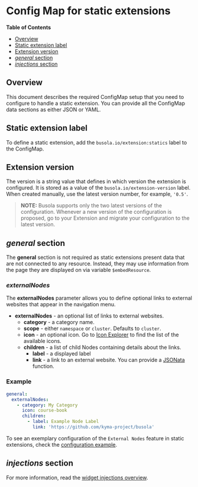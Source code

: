 # Config Map for static extensions

**Table of Contents**

- [Overview](#overview)
- [Static extension label](#static-extension-label)
- [Extension version](#extension-version)
- [_general_ section](#general-section)
- [_injections_ section](#injections-section)

## Overview

This document describes the required ConfigMap setup that you need to configure to handle a static extension.
You can provide all the ConfigMap data sections as either JSON or YAML.

## Static extension label

To define a static extension, add the `busola.io/extension:statics` label to the ConfigMap.

## Extension version

The version is a string value that defines in which version the extension is configured. It is stored as a value of the `busola.io/extension-version` label. When created manually, use the latest version number, for example, `'0.5'`.

> **NOTE:** Busola supports only the two latest versions of the configuration. Whenever a new version of the configuration is proposed, go to your Extension and migrate your configuration to the latest version.

## _general_ section

The **general** section is not required as static extensions present data that are not connected to any resource. Instead, they may use information from the page they are displayed on via variable `$embedResource`.

### _externalNodes_

The **externalNodes** parameter allows you to define optional links to external websites that appear in the navigation menu.

- **externalNodes** - an optional list of links to external websites.
  - **category** - a category name.
  - **scope** - either `namespace` or `cluster`. Defaults to `cluster`.
  - **icon** - an optional icon. Go to [Icon Explorer](https://sdk.openui5.org/test-resources/sap/m/demokit/iconExplorer/webapp/index.html#/overview) to find the list of the available icons.
  - **children** - a list of child Nodes containing details about the links.
    - **label** - a displayed label
    - **link** - a link to an external website. You can provide a [JSONata](jsonata.md) function.

### Example

```yaml
general:
  externalNodes:
    - category: My Category
      icon: course-book
      children:
        - label: Example Node Label
          link: 'https://github.com/kyma-project/busola'
```

To see an exemplary configuration of the `External Nodes` feature in static extensions, check the [configuration example](examples/../../../examples/statics/statics-external-nodes.yaml).

## _injections_ section

For more information, read the [widget injections overview](./70-widget-injection.md).
